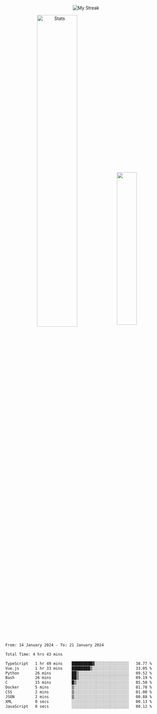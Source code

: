 <p align="center">
<picture>
  <source media="(prefers-color-scheme: dark)" srcset="http://github-readme-streak-stats.herokuapp.com?user=semolik&theme=dark&hide_border=true&background=DD272700">
  <img alt="My Streak" src="http://github-readme-streak-stats.herokuapp.com?user=semolik&hide_border=true">
</picture>
</p>
<div align="center">
  <picture>
    <source media="(prefers-color-scheme: dark)" srcset="https://github-readme-stats.vercel.app/api?username=semolik&show_icons=true&bg_color=DD272700&hide_border=true&theme=dark">
        <img alt="Stats" src="https://github-readme-stats.vercel.app/api?username=semolik&show_icons=true&bg_color=DD272700&hide_border=true" width="50%" >
  </picture>
  <sup>
  <picture>
  <source media="(prefers-color-scheme: dark)" srcset="https://github-readme-stats.vercel.app/api/top-langs/?username=semolik&layout=compact&hide_border=true&bg_color=DD272700&theme=dark">
  <img src="https://github-readme-stats.vercel.app/api/top-langs/?username=semolik&layout=compact&hide_border=true" width="35%" />
  </picture>
  </sup>
</div>
<!--START_SECTION:waka-->

```txt
From: 14 January 2024 - To: 21 January 2024

Total Time: 4 hrs 43 mins

TypeScript   1 hr 49 mins    █████████▓░░░░░░░░░░░░░░░   38.77 %
Vue.js       1 hr 33 mins    ████████▒░░░░░░░░░░░░░░░░   33.05 %
Python       26 mins         ██▒░░░░░░░░░░░░░░░░░░░░░░   09.52 %
Bash         26 mins         ██▒░░░░░░░░░░░░░░░░░░░░░░   09.19 %
C            15 mins         █▒░░░░░░░░░░░░░░░░░░░░░░░   05.50 %
Docker       5 mins          ▒░░░░░░░░░░░░░░░░░░░░░░░░   01.78 %
CSS          2 mins          ▒░░░░░░░░░░░░░░░░░░░░░░░░   01.00 %
JSON         2 mins          ▒░░░░░░░░░░░░░░░░░░░░░░░░   00.88 %
XML          0 secs          ░░░░░░░░░░░░░░░░░░░░░░░░░   00.13 %
JavaScript   0 secs          ░░░░░░░░░░░░░░░░░░░░░░░░░   00.12 %
```

<!--END_SECTION:waka-->

